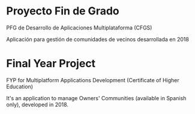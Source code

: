 # Proyecto Fin de Grado
PFG de Desarrollo de Aplicaciones Multiplataforma (CFGS)

Aplicación para gestión de comunidades de vecinos desarrollada en 2018


# Final Year Project

FYP for Multiplatform Applications Development (Certificate of Higher Education)

It's an application to manage Owners' Communities (available in Spanish only), developed in 2018.
